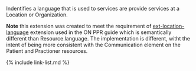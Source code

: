 <!--- Text entered into this file will appear at the top of the profiles page before the Formal Views of the profile content. -->

Indentifies a language that is used to services are provide services at a Location or Organization.

**Note** this extension was created to meet the requirement of [ext-location-language](https://simplifier.net/ProvincialProviderRe/organizationLanguage) extension used in the ON PPR guide which is semantically different than Resource.language.  The implementation is different, witht the intent of being more consistent with the Communication element on the Patient and Practioner resources.

{% include link-list.md %}
